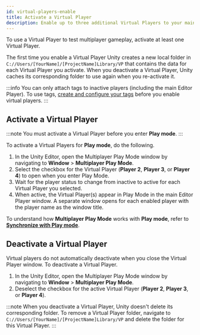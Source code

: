 ```yaml
---
id: virtual-players-enable
title: Activate a Virtual Player
description: Enable up to three additional Virtual Players to your main Editor Player in Multiplayer Play Mode.
---
```


To use a Virtual Player to test multiplayer gameplay, activate at least one Virtual Player.

The first time you enable a Virtual Player Unity creates a new local folder in `C://Users/[YourName]/[ProjectName]Library/VP` that contains the data for each Virtual Player you activate. When you deactivate a Virtual Player, Unity caches its corresponding folder to use again when you re-activate it.

:::info
You can only attach tags to inactive players (including the main Editor Player). To use tags, [create and configure your tags](../player-tags/player-tags-create.md) before you enable virtual players.
:::

## Activate a Virtual Player

:::note
You must activate a Virtual Player before you enter **Play mode**.
:::

To activate a Virtual Players for **Play mode**, do the following.

1. In the Unity Editor, open the Multiplayer Play Mode window by navigating to **Window** > **Multiplayer Play Mode**.
2. Select the checkbox for the Virtual Player (**Player 2**, **Player 3**, or **Player 4**) to open when you enter Play Mode.
3. Wait for the player status to change from inactive to active for each Virtual Player you selected.
4. When active, the Virtual Player(s) appear in Play Mode in the main Editor Player window. A separate window opens for each enabled player with the player name as the window title.

To understand how **Multiplayer Play Mode** works with **Play mode**, refer to [**Synchronize with Play mode**](../sync-play-mode.md).

## Deactivate a Virtual Player

Virtual players do not automatically deactivate when you close the Virtual Player window. 
To deactivate a Virtual Player.

1. In the Unity Editor, open the Multiplayer Play Mode window by navigating to **Window** > **Multiplayer Play Mode**.
2. Deselect the checkbox for the active Virtual Player (**Player 2**, **Player 3**, or **Player 4**).

:::note
When you deactivate a Virtual Player, Unity doesn't delete its corresponding folder. To remove a Virtual Player folder, navigate to `C://Users/[YourName]/[ProjectName]Library/VP` and delete the folder for this Virtual Player. 
:::